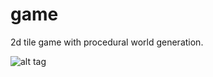 game
====

2d tile game with procedural world generation. 

![alt tag](https://github.com/jake100/game/blob/master/tilegame/res/0pic.jpg)
